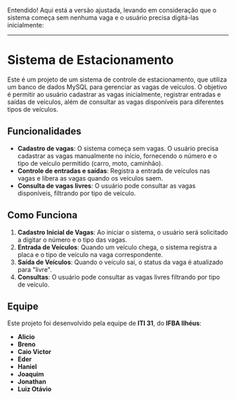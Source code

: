 Entendido! Aqui está a versão ajustada, levando em consideração que o sistema começa sem nenhuma vaga e o usuário precisa digitá-las inicialmente:

---

# Sistema de Estacionamento

Este é um projeto de um sistema de controle de estacionamento, que utiliza um banco de dados MySQL para gerenciar as vagas de veículos. O objetivo é permitir ao usuário cadastrar as vagas inicialmente, registrar entradas e saídas de veículos, além de consultar as vagas disponíveis para diferentes tipos de veículos.

## Funcionalidades

- **Cadastro de vagas**: O sistema começa sem vagas. O usuário precisa cadastrar as vagas manualmente no início, fornecendo o número e o tipo de veículo permitido (carro, moto, caminhão).
- **Controle de entradas e saídas**: Registra a entrada de veículos nas vagas e libera as vagas quando os veículos saem.
- **Consulta de vagas livres**: O usuário pode consultar as vagas disponíveis, filtrando por tipo de veículo.

## Como Funciona

1. **Cadastro Inicial de Vagas**: Ao iniciar o sistema, o usuário será solicitado a digitar o número e o tipo das vagas.
2. **Entrada de Veículos**: Quando um veículo chega, o sistema registra a placa e o tipo de veículo na vaga correspondente.
3. **Saída de Veículos**: Quando o veículo sai, o status da vaga é atualizado para "livre".
4. **Consultas**: O usuário pode consultar as vagas livres filtrando por tipo de veículo.

## Equipe

Este projeto foi desenvolvido pela equipe de **ITI 31**, do **IFBA Ilhéus**:

- **Alicio**
- **Breno**
- **Caio Victor**
- **Eder**
- **Haniel**
- **Joaquim**
- **Jonathan**
- **Luiz Otávio**
